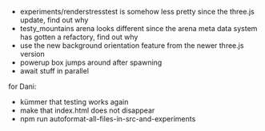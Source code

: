 * experiments/renderstresstest is somehow less pretty since the three.js update, find out why
* testy_mountains arena looks different since the arena meta data system has gotten a refactory, find out why
* use the new background orientation feature from the newer three.js version
* powerup box jumps around after spawning
* await stuff in parallel

for Dani:

* kümmer that testing works again
* make that index.html does not disappear
* npm run autoformat-all-files-in-src-and-experiments
